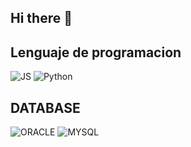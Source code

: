 ## Hi there 👋
## Lenguaje de programacion
![JS](https://img.shields.io/badge/-javascript-F7DF1E?/style=flat&logo=javascript&logoColor=white)
![Python](https://img.shields.io/badge/-python-3776AB?/style=flat&logo=python&logoColor=white)

## DATABASE
![ORACLE](https://img.shields.io/badge/-Oracle-DA291C?/style=flat)
![MYSQL](https://img.shields.io/badge/-mysql-4479A1?/style=flat&logo=mysql&logoColor=white)
<!--

**AxelRen/AxelRen** is a ✨ _special_ ✨ repository because its `README.md` (this file) appears on your GitHub profile.

Here are some ideas to get you started:

- 🔭 I’m currently working on ...
- 🌱 I’m currently learning ...
- 👯 I’m looking to collaborate on ...
- 🤔 I’m looking for help with ...
- 💬 Ask me about ...
- 📫 How to reach me: ...
- 😄 Pronouns: ...
- ⚡ Fun fact: ...
-->
